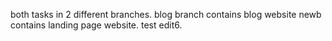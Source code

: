 both tasks in 2 different branches.
blog branch contains blog website
newb contains landing page website.
test edit6.
